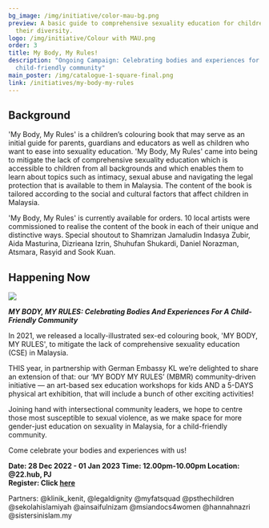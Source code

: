 ```yaml
---
bg_image: /img/initiative/color-mau-bg.png
preview: A basic guide to comprehensive sexuality education for children in all
  their diversity.
logo: /img/initiative/Colour with MAU.png
order: 3
title: My Body, My Rules!
description: "Ongoing Campaign: Celebrating bodies and experiences for a
  child-friendly community"
main_poster: /img/catalogue-1-square-final.png
link: /initiatives/my-body-my-rules
---
```

## Background

'My Body, My Rules' is a children’s colouring book that may serve as an initial guide for parents, guardians and educators as well as children who want to ease into sexuality education. 'My Body, My Rules' came into being to mitigate the lack of comprehensive sexuality education which is accessible to children from all backgrounds and which enables them to learn about topics such as intimacy, sexual abuse and navigating the legal protection that is available to them in Malaysia. The content of the book is tailored according to the social and cultural factors that affect children in Malaysia.

'My Body, My Rules' is currently available for orders. 10 local artists were commissioned to realise the content of the book in each of their unique and distinctive ways. Special shoutout to Shamrizan Jamaludin Indasya Zubir, Aida Masturina, Dizrieana Izrin, Shuhufan Shukardi, Daniel Norazman, Atsmara, Rasyid and Sook Kuan.

## Happening Now

![](/img/whatsapp-image-2022-12-13-at-8.27.35-pm.jpeg)

***MY BODY, MY RULES: Celebrating Bodies And Experiences For A Child-Friendly Community*** 

In 2021, we released a locally-illustrated sex-ed colouring book, 'MY BODY, MY RULES',  to mitigate the lack of comprehensive sexuality education (CSE) in Malaysia.

THIS year, in partnership with German Embassy KL we’re delighted to share an extension of that: our ‘MY BODY MY RULES’ (MBMR) community-driven initiative — an art-based sex education workshops for kids AND a 5-DAYS physical art exhibition, that will include a bunch of other exciting activities!

Joining hand with intersectional community leaders, we hope to centre those most susceptible to sexual violence, as we make space for more gender-just education on sexuality in Malaysia, for a child-friendly community. 

Come celebrate your bodies and experiences with us!

**Date: 28 Dec 2022 - 01 Jan 2023
Time: 12.00pm-10.00pm
Location: @22.hub, PJ** \
**R﻿egister: Click [here](https://bit.ly/mybodymyrules_reg)**

Partners: @klinik_kenit, @legaldignity @myfatsquad @psthechildren @sekolahislamiyah @ainsaifulnizam @msiandocs4women @hannahnazri @sistersinislam.my
